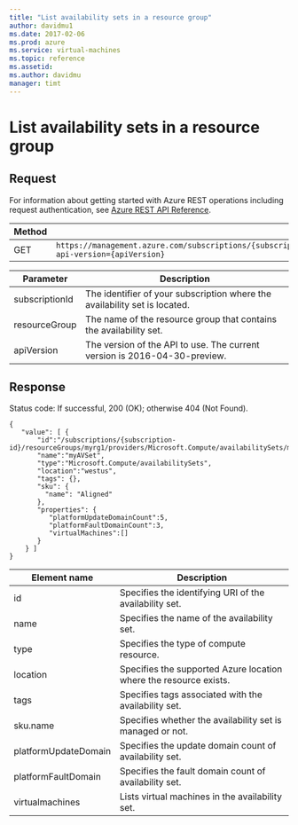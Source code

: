 ```yaml
---
title: "List availability sets in a resource group"
author: davidmu1
ms.date: 2017-02-06
ms.prod: azure
ms.service: virtual-machines
ms.topic: reference
ms.assetid:
ms.author: davidmu
manager: timt
---
```


# List availability sets in a resource group
    
## Request    

For information about getting started with Azure REST operations including request authentication, see [Azure REST API Reference](../../../index.md).    
    
| Method | Request URI |    
|--------|-------------|    
| GET | `https://management.azure.com/subscriptions/{subscriptionId}/resourceGroups/{resourceGroup}/providers/Microsoft.Compute/availabilitySets?api-version={apiVersion}` |    

| Parameter | Description |
| --------- | ----------- |
| subscriptionId | The identifier of your subscription where the availability set is located. |
| resourceGroup | The name of the resource group that contains the availability set. |
| apiVersion | The version of the API to use. The current version is 2016-04-30-preview. | 

## Response    
 
Status code: If successful, 200 (OK); otherwise 404 (Not Found).    
    
```    
{    
   "value": [ {    
       "id":"/subscriptions/{subscription-id}/resourceGroups/myrg1/providers/Microsoft.Compute/availabilitySets/myAVSet",    
       "name":"myAVSet",    
       "type":"Microsoft.Compute/availabilitySets",    
       "location":"westus",    
       "tags": {},
       "sku": {
         "name": "Aligned"
       },    
       "properties": {    
          "platformUpdateDomainCount":5,    
          "platformFaultDomainCount":3,    
          "virtualMachines":[]    
       }    
    } ]    
}    
```    
    
| Element name | Description |    
|--------------|-------------|    
| id | Specifies the identifying URI of the availability set. |    
| name | Specifies the name of the availability set. |    
| type | Specifies the type of compute resource. |    
| location | Specifies the supported Azure location where the resource exists. |    
| tags | Specifies tags associated with the availability set. | 
| sku.name | Specifies whether the availability set is managed or not.    
| platformUpdateDomain | Specifies the update domain count of availability set. |    
| platformFaultDomain | Specifies the fault domain count of availability set. |    
| virtualmachines | Lists virtual machines in the availability set. |